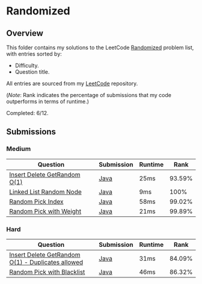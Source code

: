 # Randomized

## Overview
This folder contains my solutions to the LeetCode [Randomized](https://leetcode.com/problem-list/randomized/) problem list,
with entries sorted by:
- Difficulty.
- Question title.

All entries are sourced from my [LeetCode](https://github.com/shumarb/leetcode) repository.

(*Note*: Rank indicates the percentage of submissions that my code outperforms in terms of runtime.)

Completed: 6/12.

## Submissions
### Medium
| Question                                                                                              | Submission                                                                                  | Runtime | Rank   |
|-------------------------------------------------------------------------------------------------------|---------------------------------------------------------------------------------------------|---------|--------|
| [Insert Delete GetRandom O(1)](https://leetcode.com/problems/insert-delete-getrandom-o1/description/) | [Java](https://github.com/shumarb/leetcode/blob/main/submissions/RandomizedSet.java)        | 25ms    | 93.59% |
| [Linked List Random Node](https://leetcode.com/problems/linked-list-random-node/description/)         | [Java](https://github.com/shumarb/leetcode/blob/main/submissions/LinkedListRandomNode.java) | 9ms     | 100%   |
| [Random Pick Index](https://leetcode.com/problems/random-pick-index/description/)                     | [Java](https://github.com/shumarb/leetcode/blob/main/submissions/RandomPickIndex.java)      | 58ms    | 99.02% |
| [Random Pick with Weight](https://leetcode.com/problems/random-pick-with-weight/description/)         | [Java](https://github.com/shumarb/leetcode/blob/main/submissions/RandomPickWithWeight.java) | 21ms    | 99.89% |

### Hard
| Question                                                                                                                                      | Submission                                                                                      | Runtime | Rank   |
|-----------------------------------------------------------------------------------------------------------------------------------------------|-------------------------------------------------------------------------------------------------|---------|--------|
| [Insert Delete GetRandom O(1) - Duplicates allowed](https://leetcode.com/problems/insert-delete-getrandom-o1-duplicates-allowed/description/) | [Java](https://github.com/shumarb/leetcode/blob/main/submissions/RandomizedCollection.java)     | 31ms    | 84.09% |
| [Random Pick with Blacklist](https://leetcode.com/problems/random-pick-with-blacklist/description/)                                           | [Java](https://github.com/shumarb/leetcode/blob/main/submissions/RandomPickWithBlacklist.java)  | 46ms    | 86.32% |
